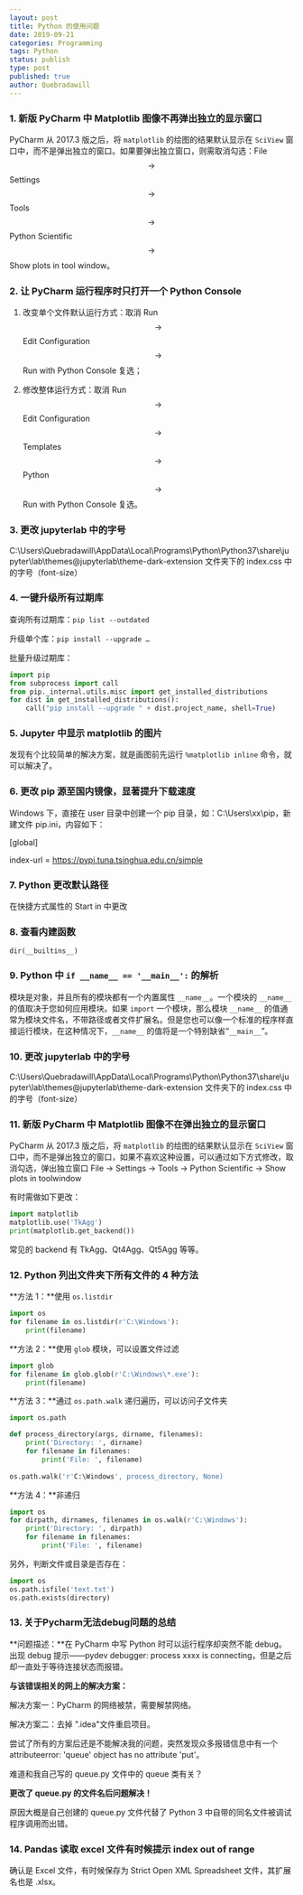 ```yaml
---
layout: post
title: Python 的使用问题
date: 2019-09-21
categories: Programming
tags: Python
status: publish
type: post
published: true
author: Quebradawill
---
```


### 1. 新版 PyCharm 中 Matplotlib 图像不再弹出独立的显示窗口

PyCharm 从 2017.3 版之后，将 `matplotlib` 的绘图的结果默认显示在 `SciView` 窗口中，而不是弹出独立的窗口。如果要弹出独立窗口，则需取消勾选：File $$\to$$ Settings $$\to$$ Tools $$\to$$ Python Scientific $$\to$$ Show plots in tool window。

### 2. 让 PyCharm 运行程序时只打开一个 Python Console

1) 改变单个文件默认运行方式：取消 Run $$\to$$ Edit Configuration $$\to$$ Run with Python Console 复选；

2) 修改整体运行方式：取消 Run $$\to$$ Edit Configuration $$\to$$ Templates $$\to$$ Python $$\to$$ Run with Python Console 复选。

### 3. 更改 jupyterlab 中的字号

C:\Users\Quebradawill\AppData\Local\Programs\Python\Python37\share\jupyter\lab\themes\@jupyterlab\theme-dark-extension 文件夹下的 index.css 中的字号（font-size）

### 4. 一键升级所有过期库

查询所有过期库：`pip list --outdated`

升级单个库：`pip install --upgrade …`

批量升级过期库：

```Python
import pip
from subprocess import call
from pip._internal.utils.misc import get_installed_distributions
for dist in get_installed_distributions():
    call("pip install --upgrade " + dist.project_name, shell=True)
```

### 5. Jupyter 中显示 matplotlib 的图片

发现有个比较简单的解决方案，就是画图前先运行 `%matplotlib inline` 命令，就可以解决了。

### 6. 更改 pip 源至国内镜像，显著提升下载速度

Windows 下，直接在 user 目录中创建一个 pip 目录，如：C:\Users\xx\pip，新建文件 pip.ini，内容如下：

[global]

index-url = https://pypi.tuna.tsinghua.edu.cn/simple

### 7. Python 更改默认路径

在快捷方式属性的 Start in 中更改

### 8. 查看内建函数

`dir(__builtins__)`

### 9. Python 中 `if __name__ == '__main__':` 的解析

模块是对象，并且所有的模块都有一个内置属性 `__name__`。一个模块的 `__name__` 的值取决于您如何应用模块。如果 `import` 一个模块，那么模块 `__name__` 的值通常为模块文件名，不带路径或者文件扩展名。但是您也可以像一个标准的程序样直接运行模块，在这种情况下，`__name__` 的值将是一个特别缺省“`__main__`”。

### 10. 更改 jupyterlab 中的字号

C:\Users\Quebradawill\AppData\Local\Programs\Python\Python37\share\jupyter\lab\themes\@jupyterlab\theme-dark-extension 文件夹下的 index.css 中的字号（font-size）

### 11. 新版 PyCharm 中 Matplotlib 图像不在弹出独立的显示窗口

PyCharm 从 2017.3 版之后，将 `matplotlib` 的绘图的结果默认显示在 `SciView` 窗口中，而不是弹出独立的窗口，如果不喜欢这种设置，可以通过如下方式修改，取消勾选，弹出独立窗口 File $\to$ Settings $\to$ Tools $\to$ Python Scientific $\to$ Show plots in toolwindow

有时需做如下更改：

```python
import matplotlib
matplotlib.use('TkAgg')
print(matplotlib.get_backend())
```

常见的 backend 有 TkAgg、Qt4Agg、Qt5Agg 等等。

### 12. Python 列出文件夹下所有文件的 4 种方法

**方法 1：**使用 `os.listdir`

````python
import os
for filename in os.listdir(r'C:\Windows'):
    print(filename)
````

**方法 2：**使用 `glob` 模块，可以设置文件过滤

```python
import glob
for filename in glob.glob(r'C:\Windows\*.exe'):
    print(filename)
```

**方法 3：**通过 `os.path.walk` 递归遍历，可以访问子文件夹

```python
import os.path

def process_directory(args, dirname, filenames):
    print('Directory: ', dirname)
    for filename in filenames:
        print('File: ', filename)
        
os.path.walk('r'C:\Windows', process_directory, None)
```

**方法 4：**非递归

```python
import os
for dirpath, dirnames, filenames in os.walk(r'C:\Windows'):
    print('Directory: ', dirpath)
    for filename in filenames:
        print('File: ', filename)
```

另外，判断文件或目录是否存在：

```python
import os
os.path.isfile('text.txt')
os.path.exists(directory)
```

### 13. 关于Pycharm无法debug问题的总结

**问题描述：**在 PyCharm 中写 Python 时可以运行程序却突然不能 debug。出现 debug 提示——pydev debugger: process xxxx is connecting，但是之后却一直处于等待连接状态而报错。

**与该错误相关的网上的解决方案：**

解决方案一：PyCharm 的网络被禁，需要解禁网络。

解决方案二：去掉 ".idea"文件重启项目。

尝试了所有的方案后还是不能解决我的问题，突然发现众多报错信息中有一个 attributeerror: 'queue' object has no attribute 'put'。

难道和我自己写的 queue.py 文件中的 queue 类有关？

**更改了 queue.py 的文件名后问题解决！**

原因大概是自己创建的 queue.py 文件代替了 Python 3 中自带的同名文件被调试程序调用而出错。

### 14. Pandas 读取 excel 文件有时候提示 index out of range

确认是 Excel 文件，有时候保存为 Strict Open XML Spreadsheet 文件，其扩展名也是 .xlsx。